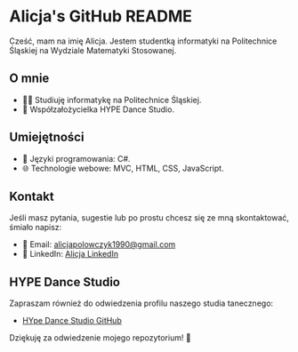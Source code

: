 # Alicja's GitHub README

Cześć, mam na imię Alicja. Jestem studentką informatyki na Politechnice Śląskiej na Wydziale Matematyki Stosowanej.

## O mnie
- 👩‍🎓 Studiuję informatykę na Politechnice Śląskiej.
- 💃 Współzałożycielka HYPE Dance Studio.

## Umiejętności
- 🚀 Języki programowania: C#.
- 🌐 Technologie webowe: MVC, HTML, CSS, JavaScript.

## Kontakt
Jeśli masz pytania, sugestie lub po prostu chcesz się ze mną skontaktować, śmiało napisz:
- 📧 Email: alicjapolowczyk1990@gmail.com
- 💼 LinkedIn: [Alicja LinkedIn](https://www.linkedin.com/in/twoje-imie-nazwisko/)

## HYPE Dance Studio
Zapraszam również do odwiedzenia profilu naszego studia tanecznego:
- [HYpe Dance Studio GitHub](https://hypedancestudio.pl/)

Dziękuję za odwiedzenie mojego repozytorium! 🚀
